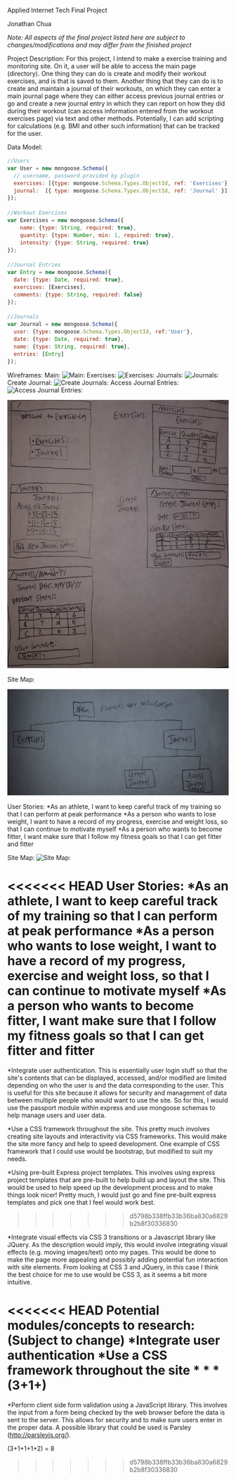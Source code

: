 Applied Internet Tech Final Project


Jonathan Chua


*Note: All aspects of the final project listed here are subject to changes/modifications and may differ from the finished project*



Project Description:
	For this project, I intend to make a exercise training and monitoring site. On it, a user will be able to access the main page (directory). One thing they can do is create and modify their workout exercises, and is that is saved to them. Another thing that they can do is to create and maintain a journal of their workouts, on which they can enter a main journal page where they can either access previous journal entries or go and create a new journal entry in which they can report on how they did during their workout (can access information entered from the workout exercises page) via text and other methods. Potentially, I can add scripting for calculations (e.g. BMI and other such information) that can be tracked for the user.



Data Model:

```javascript
//Users
var User = new mongoose.Schema({
  // username, password provided by plugin
  exercises: [{type: mongoose.Schema.Types.ObjectId, ref: 'Exercises'}],
  journal:  [{ type: mongoose.Schema.Types.ObjectId, ref: 'Journal' }]
});

//Workout Exercises
var Exercises = new mongoose.Schema({
    name: {type: String, required: true},
    quantity: {type: Number, min: 1, required: true},
    intensity: {type: String, required: true}
});

//Journal Entries
var Entry = new mongoose.Schema({
  date: {type: Date, required: true},
  exercises: [Exercises],
  comments: {type: String, required: false}
});

//Journals
var Journal = new mongoose.Schema({
  user: {type: mongoose.Schema.Types.ObjectId, ref:'User'},
  date: {type: Date, required: true},
  name: {type: String, required: true},
  entries: [Entry]
});
```


Wireframes:
Main:
![Main:](/img/sitemap.png)
Exercises:
![Exercises:](/img/sitemap.png)
Journals:
![Journals:](/img/sitemap.png)
Create Journal:
![Create Journals:](/img/sitemap.png)
Access Journal Entries:
![Access Journal Entries:](/img/sitemap.png)

![Wireframe:](/docs/img/wireframe.png)



Site Map:

![Site Map:](/docs/img/sitemap.png)



User Stories:
*As an athlete, I want to keep careful track of my training so that I can perform at peak performance
*As a person who wants to lose weight, I want to have a record of my progress, exercise and weight loss, so that I can continue to motivate myself
*As a person who wants to become fitter, I want make sure that I follow my fitness goals so that I can get fitter and fitter


Site Map:
![Site Map:](/img/sitemap.png?raw=true "Optional Title")


<<<<<<< HEAD
User Stories:
*As an athlete, I want to keep careful track of my training so that I can perform at peak performance
*As a person who wants to lose weight, I want to have a record of my progress, exercise and weight loss, so that I can continue to motivate myself
*As a person who wants to become fitter, I want make sure that I follow my fitness goals so that I can get fitter and fitter
=======
*Integrate user authentication. This is essentially user login stuff so that the site's contents that can be displayed, accessed, and/or modified are limited depending on who the user is and the data corresponding to the user. This is useful for this site because it allows for security and management of data between multiple people who would want to use the site. So for this, I would use the passport module within express and use mongoose schemas to help manage users and user data.

*Use a CSS framework throughout the site. This pretty much involves creating site layouts and interactivity via CSS frameworks. This would make the site more fancy and help to speed development. One example of CSS framework that I could use would be bootstrap, but modified to suit my needs.

*Using pre-built Express project templates. This involves using express project templates that are pre-built to help build up and layout the site. This would be used to help speed up the development process and to make things look nicer! Pretty much, I would just go and fine pre-built express templates and pick one that I feel would work best.
>>>>>>> d5798b338ffb33b36ba830a6829b2b8f30336830

*Integrate visual effects via CSS 3 transitions or a Javascript library like JQuery. As the description would imply, this would involve integrating visual effects (e.g. moving images/text) onto my pages. This would be done to make the page more appealing and possibly adding potential fun interaction with site elements. From looking at CSS 3 and JQuery, in this case I think the best choice for me to use would be CSS 3, as it seems a bit more intuitive. 

<<<<<<< HEAD
Potential modules/concepts to research: (Subject to change)
*Integrate user authentication
*Use a CSS framework throughout the site
*
*
*
(3+1+)
=======
*Perform client side form validation using a JavaScript library. This involves the input from a form being checked by the web browser before the data is sent to the server. This allows for security and to make sure users enter in the proper data. A possible library that could be used is Parsley (http://parsleyjs.org/).

(3+1+1+1+2) = 8
>>>>>>> d5798b338ffb33b36ba830a6829b2b8f30336830
